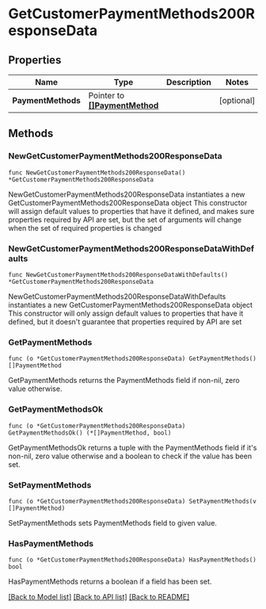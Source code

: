 # GetCustomerPaymentMethods200ResponseData

## Properties

Name | Type | Description | Notes
------------ | ------------- | ------------- | -------------
**PaymentMethods** | Pointer to [**[]PaymentMethod**](PaymentMethod.md) |  | [optional] 

## Methods

### NewGetCustomerPaymentMethods200ResponseData

`func NewGetCustomerPaymentMethods200ResponseData() *GetCustomerPaymentMethods200ResponseData`

NewGetCustomerPaymentMethods200ResponseData instantiates a new GetCustomerPaymentMethods200ResponseData object
This constructor will assign default values to properties that have it defined,
and makes sure properties required by API are set, but the set of arguments
will change when the set of required properties is changed

### NewGetCustomerPaymentMethods200ResponseDataWithDefaults

`func NewGetCustomerPaymentMethods200ResponseDataWithDefaults() *GetCustomerPaymentMethods200ResponseData`

NewGetCustomerPaymentMethods200ResponseDataWithDefaults instantiates a new GetCustomerPaymentMethods200ResponseData object
This constructor will only assign default values to properties that have it defined,
but it doesn't guarantee that properties required by API are set

### GetPaymentMethods

`func (o *GetCustomerPaymentMethods200ResponseData) GetPaymentMethods() []PaymentMethod`

GetPaymentMethods returns the PaymentMethods field if non-nil, zero value otherwise.

### GetPaymentMethodsOk

`func (o *GetCustomerPaymentMethods200ResponseData) GetPaymentMethodsOk() (*[]PaymentMethod, bool)`

GetPaymentMethodsOk returns a tuple with the PaymentMethods field if it's non-nil, zero value otherwise
and a boolean to check if the value has been set.

### SetPaymentMethods

`func (o *GetCustomerPaymentMethods200ResponseData) SetPaymentMethods(v []PaymentMethod)`

SetPaymentMethods sets PaymentMethods field to given value.

### HasPaymentMethods

`func (o *GetCustomerPaymentMethods200ResponseData) HasPaymentMethods() bool`

HasPaymentMethods returns a boolean if a field has been set.


[[Back to Model list]](../README.md#documentation-for-models) [[Back to API list]](../README.md#documentation-for-api-endpoints) [[Back to README]](../README.md)



